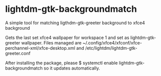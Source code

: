 # lightdm-gtk-backgroundmatch
A simple tool for matching ligthdm-gtk-greeter background to xfce4 background

Gets the last set xfce4 wallpaper for workspace 1 and set as lightdm-gtk-greeter wallpaper.
Files managed are ~/.config/xfce4/xfconf/xfce-perchannel-xml/xfce-desktop.xml and /etc/lightdm/lightdm-gtk-greeter.conf

After installing the package, please $ systemctl enable lightdm-gtk-backgroundmatch
so it updates automatically.
